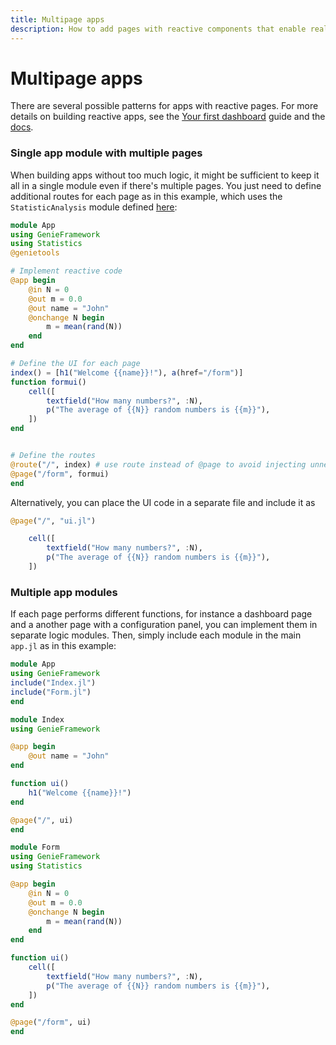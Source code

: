 ```yaml
---
title: Multipage apps
description: How to add pages with reactive components that enable real-time interactivity with the UI.
---
```


# Multipage apps

There are several possible patterns for apps with reactive pages. For more details on building reactive apps, see the [Your first dashboard](/docs/guides/first-dashboard) guide and the [docs](/docs/reference/reactive-UI).

### Single app module with multiple pages

When building apps without too much logic, it might be sufficient to keep it all in a single module even if there's multiple pages. You just need to define additional routes for each page as in this example, which uses the `StatisticAnalysis` module defined [here](/docs/guides/first-dashboard):

```julia [app.jl]
module App
using GenieFramework
using Statistics
@genietools

# Implement reactive code
@app begin
    @in N = 0
    @out m = 0.0
    @out name = "John"
    @onchange N begin
        m = mean(rand(N))
    end
end

# Define the UI for each page
index() = [h1("Welcome {{name}}!"), a(href="/form")]
function formui()
    cell([
        textfield("How many numbers?", :N),
        p("The average of {{N}} random numbers is {{m}}"),
    ])
end


# Define the routes
@route("/", index) # use route instead of @page to avoid injecting unnecessary javascript
@page("/form", formui)
end
```

Alternatively, you can place the UI code in a separate file and include it as
```julia [app.jl]
@page("/", "ui.jl")
```

```julia [ui.jl]
    cell([
        textfield("How many numbers?", :N),
        p("The average of {{N}} random numbers is {{m}}"),
    ])
```

### Multiple app modules

If each page performs different functions, for instance a dashboard page and a another page with a configuration panel, you can implement them in separate logic modules. Then, simply include each module in the main `app.jl` as in this example:

```julia [app.jl]
module App
using GenieFramework
include("Index.jl")
include("Form.jl")
end
```


```julia [Index.jl]
module Index
using GenieFramework

@app begin
    @out name = "John"
end

function ui()
    h1("Welcome {{name}}!")
end

@page("/", ui)
end
```

```julia [Form.jl]
module Form
using GenieFramework
using Statistics

@app begin
    @in N = 0
    @out m = 0.0
    @onchange N begin
        m = mean(rand(N))
    end
end

function ui()
    cell([
        textfield("How many numbers?", :N),
        p("The average of {{N}} random numbers is {{m}}"),
    ])
end

@page("/form", ui)
end
```
